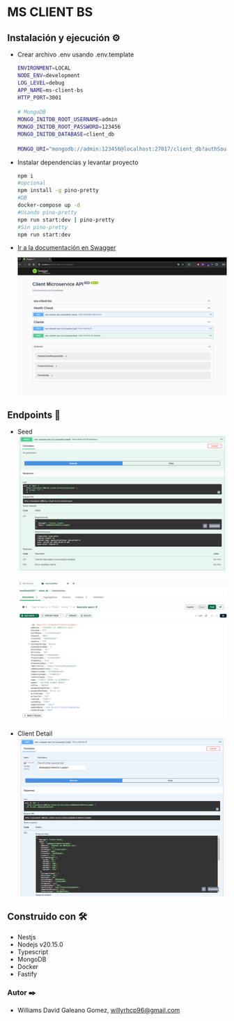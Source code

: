 # MS CLIENT BS

## Instalación y ejecución ⚙️

- Crear archivo .env usando .env.template

  ```bash
  ENVIRONMENT=LOCAL
  NODE_ENV=development
  LOG_LEVEL=debug
  APP_NAME=ms-client-bs
  HTTP_PORT=3001

  # MongoDB
  MONGO_INITDB_ROOT_USERNAME=admin
  MONGO_INITDB_ROOT_PASSWORD=123456
  MONGO_INITDB_DATABASE=client_db

  MONGO_URI="mongodb://admin:123456@localhost:27017/client_db?authSource=admin"
  ```

- Instalar dependencias y levantar proyecto

  ```bash
  npm i
  #opcional
  npm install -g pino-pretty
  #DB
  docker-compose up -d
  #Usando pino-pretty
  npm run start:dev | pino-pretty
  #Sin pino-pretty
  npm run start:dev
  ```

- [Ir a la documentación en Swagger](http://localhost:3001/ms-client-bs/v1/api-docs)

  ![swagger](/etc/docs/images/swagger.png)
  
## Endpoints 🚀

- Seed
  ![seed](/etc/docs/images/seed.png)

  ![mongo_data](/etc/docs/images/seed_mongo_data.png)

- Client Detail
  ![client-detail](/etc/docs/images/client_detail.png)

## Construido con 🛠️

- Nestjs
- Nodejs v20.15.0
- Typescript
- MongoDB
- Docker
- Fastify

### Autor ✒️

- Williams David Galeano Gomez, <willyrhcp96@gmail.com>
